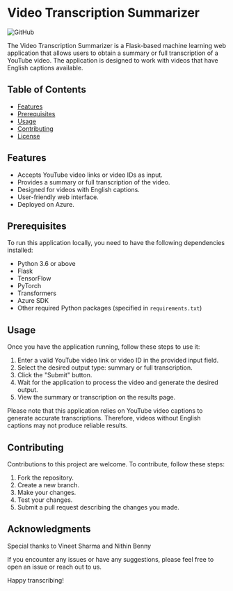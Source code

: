# Video Transcription Summarizer

![GitHub](https://img.shields.io/github/license/rsarangh/your-repo.svg)

The Video Transcription Summarizer is a Flask-based machine learning web application that allows users to obtain a summary or full transcription of a YouTube video. The application is designed to work with videos that have English captions available.

## Table of Contents

- [Features](#features)
- [Prerequisites](#prerequisites)
- [Usage](#usage)
- [Contributing](#contributing)
- [License](#license)

## Features

- Accepts YouTube video links or video IDs as input.
- Provides a summary or full transcription of the video.
- Designed for videos with English captions.
- User-friendly web interface.
- Deployed on Azure.

## Prerequisites

To run this application locally, you need to have the following dependencies installed:

- Python 3.6 or above
- Flask
- TensorFlow
- PyTorch
- Transformers
- Azure SDK
- Other required Python packages (specified in `requirements.txt`)

## Usage

Once you have the application running, follow these steps to use it:

1. Enter a valid YouTube video link or video ID in the provided input field.
2. Select the desired output type: summary or full transcription.
3. Click the "Submit" button.
4. Wait for the application to process the video and generate the desired output.
5. View the summary or transcription on the results page.

Please note that this application relies on YouTube video captions to generate accurate transcriptions. Therefore, videos without English captions may not produce reliable results.

## Contributing

Contributions to this project are welcome. To contribute, follow these steps:

1. Fork the repository.
2. Create a new branch.
3. Make your changes.
4. Test your changes.
5. Submit a pull request describing the changes you made.

## Acknowledgments

Special thanks to Vineet Sharma and Nithin Benny 

If you encounter any issues or have any suggestions, please feel free to open an issue or reach out to us.

Happy transcribing!
